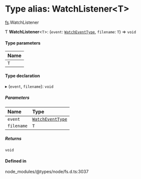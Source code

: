 # Type alias: WatchListener<T\>

[fs](../modules/fs.md).WatchListener

Ƭ **WatchListener**<`T`\>: (`event`: [`WatchEventType`](fs.WatchEventType.md), `filename`: `T`) => `void`

#### Type parameters

| Name |
| :------ |
| `T` |

#### Type declaration

▸ (`event`, `filename`): `void`

##### Parameters

| Name | Type |
| :------ | :------ |
| `event` | [`WatchEventType`](fs.WatchEventType.md) |
| `filename` | `T` |

##### Returns

`void`

#### Defined in

node_modules/@types/node/fs.d.ts:3037
